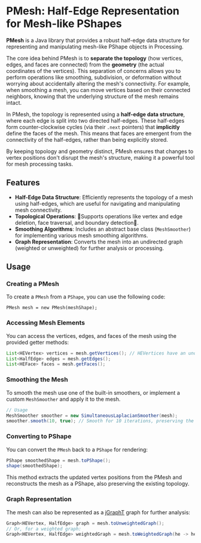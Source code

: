 # PMesh: Half-Edge Representation for Mesh-like PShapes

**PMesh** is a Java library that provides a robust half-edge data structure for representing and manipulating mesh-like PShape objects in Processing.

The core idea behind PMesh is to **separate the topology** (how vertices, edges, and faces are connected) from the **geometry** (the actual coordinates of the vertices). This separation of concerns allows you to perform operations like smoothing, subdivision, or deformation without worrying about accidentally altering the mesh's connectivity. For example, when smoothing a mesh, you can move vertices based on their connected neighbors, knowing that the underlying structure of the mesh remains intact.

In PMesh, the topology is represented using a **half-edge data structure**, where each edge is split into two directed half-edges. These half-edges form counter-clockwise cycles (via their `.next` pointers) that **implicitly** define the faces of the mesh. This means that faces are emergent from the connectivity of the half-edges, rather than being explicitly stored.

By keeping topology and geometry distinct, PMesh ensures that changes to vertex positions don't disrupt the mesh's structure, making it a powerful tool for mesh processing tasks.

## Features

- **Half-Edge Data Structure**: Efficiently represents the topology of a mesh using half-edges, which are useful for navigating and manipulating mesh connectivity.
- **Topological Operations**: 🚧Supports operations like vertex and edge deletion, face traversal, and boundary detection🚧.
- **Smoothing Algorithms**: Includes an abstract base class (`MeshSmoother`) for implementing various mesh smoothing algorithms.
- **Graph Representation**: Converts the mesh into an undirected graph (weighted or unweighted) for further analysis or processing.

## Usage

### Creating a PMesh

To create a `PMesh` from a `PShape`, you can use the following code:

```
PMesh mesh = new PMesh(meshShape);
```

### Accessing Mesh Elements

You can access the vertices, edges, and faces of the mesh using the provided getter methods:

```java
List<HEVertex> vertices = mesh.getVertices(); // HEVertices have an underlying `position` variable.
List<HalfEdge> edges = mesh.getEdges();
List<HEFace> faces = mesh.getFaces();
```

### Smoothing the Mesh

To smooth the mesh use one of the built-in smoothers, or implement a custom `MeshSmoother` and apply it to the mesh.

```java
// Usage
MeshSmoother smoother = new SimultaneousLaplacianSmoother(mesh);
smoother.smooth(10, true); // Smooth for 10 iterations, preserving the boundary
```

### Converting to PShape

You can convert the `PMesh` back to a `PShape` for rendering:

```java
PShape smoothedShape = mesh.toPShape();
shape(smoothedShape);
```

This method extracts the updated vertex positions from the PMesh and reconstructs the mesh as a PShape, also preserving the existing topology.

### Graph Representation

The mesh can also be represented as a [jGraphT](https://jgrapht.org/) graph for further analysis:

```java
Graph<HEVertex, HalfEdge> graph = mesh.toUnweightedGraph();
// Or, for a weighted graph:
Graph<HEVertex, HalfEdge> weightedGraph = mesh.toWeightedGraph(he -> he.length()); // with a user-supplied edge weight function
```
